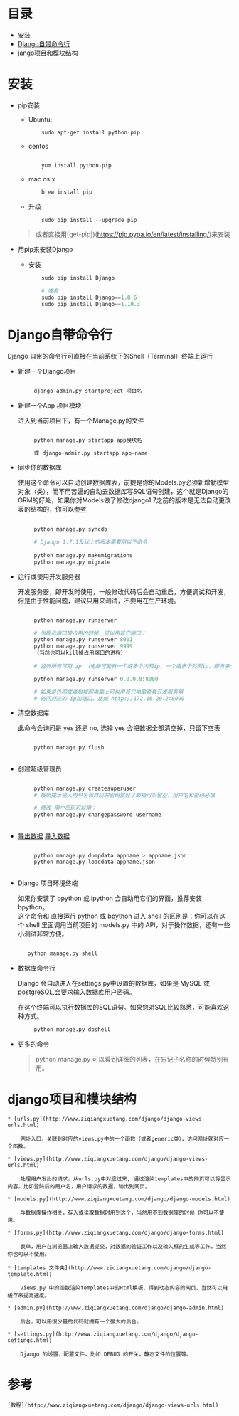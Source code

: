 
# 目录

* [安装](#安装)
* [Django自带命令行](#Django自带命令行)
* [jango项目和模块结构](#jango项目和模块结构)

#  安装
	
* pip安装
	
	* Ubuntu:

		```python
			sudo apt-get install python-pip

		```
	* centos

		```python

			yum install python-pip

		```

	* mac os x

		```python
			brew install pip
		```

	* 升级

		```python
			sudo pip install --upgrade pip
		```

	> 或者直接用[get-pip])(https://pip.pypa.io/en/latest/installing/)来安装

* 用pip来安装Django

	* 安装

		```python
			sudo pip install Django

			# 或者
			sudo pip install Django==1.8.6
			sudo pip install Django==1.10.3
		```

# Django自带命令行
	
Django 自带的命令行可直接在当前系统下的Shell（Terminal）终端上运行

* 新建一个Django项目

   ```python

		django-admin.py startproject 项目名

   ```

* 新建一个App 项目模块

   进入到当前项目下，有一个Manage.py的文件

   ```python

		python manage.py startapp app模块名

		或 django-admin.py startapp app-name

   ```

* 同步你的数据库

   使用这个命令可以自动创建数据库表，前提是你的Models.py必须新增勒模型对象（类），而不用苦逼的自动去数据库写SQL语句创建，这个就是Django的ORM的好处，如果你对Models做了修改django1.7之前的版本是无法自动更改表的结构的，你可以[参考](http://www.ziqiangxuetang.com/django/django-data-migration.html)

   ```python
		
		python manage.py syncdb

		# Django 1.7.1及以上的版本需要用以下命令
		
		python manage.py makemigrations
		python manage.py migrate

   ```

* 运行或使用开发服务器

   开发服务器，即开发时使用，一般修改代码后会自动重启，方便调试和开发，但是由于性能问题，建议只用来测试，不要用在生产环境。

   ```python

		python manage.py runserver

		# 当提示端口被占用的时候，可以用其它端口：
		python manage.py runserver 8001
		python manage.py runserver 9999
		（当然也可以kill掉占用端口的进程）
		 
		# 监听所有可用 ip （电脑可能有一个或多个内网ip，一个或多个外网ip，即有多个ip地址）

		python manage.py runserver 0.0.0.0:8000

		# 如果是外网或者局域网电脑上可以用其它电脑查看开发服务器
		# 访问对应的 ip加端口，比如 http://172.16.20.2:8000

   ```

* 清空数据库

   此命令会询问是 yes 还是 no, 选择 yes 会把数据全部清空掉，只留下空表

   ```python

		python manage.py flush
	
   ```
* 创建超级管理员

   ```python

		python manage.py createsuperuser
		# 按照提示输入用户名和对应的密码就好了邮箱可以留空，用户名和密码必填

		# 修改 用户密码可以用：
		python manage.py changepassword username
	
   ```

* [导出数据](http://www.ziqiangxuetang.com/django/django-data-migration.html) [导入数据](http://www.ziqiangxuetang.com/django/django-import-data.html)

   ```python

		python manage.py dumpdata appname > appname.json
		python manage.py loaddata appname.json
	
   ```
* Django 项目环境终端

   如果你安装了 bpython 或 ipython 会自动用它们的界面，推荐安装 bpython。<br>
   这个命令和 直接运行 python 或 bpython 进入 shell 的区别是：你可以在这个 shell 里面调用当前项目的 models.py 中的 API，对于操作数据，还有一些小测试非常方便。

   ```python

      python manage.py shell

   ```

* 数据库命令行

   Django 会自动进入在settings.py中设置的数据库，如果是 MySQL 或 postgreSQL,会要求输入数据库用户密码。

   在这个终端可以执行数据库的SQL语句。如果您对SQL比较熟悉，可能喜欢这种方式。

   ```python
		python manage.py dbshell
   ```

* 更多的命令

   > python manage.py 可以看到详细的列表，在忘记子名称的时候特别有用。


# django项目和模块结构

	* [urls.py](http://www.ziqiangxuetang.com/django/django-views-urls.html)
		
		网址入口，关联到对应的views.py中的一个函数（或者generic类），访问网址就对应一个函数。

	* [views.py](http://www.ziqiangxuetang.com/django/django-views-urls.html)

		处理用户发出的请求，从urls.py中对应过来, 通过渲染templates中的网页可以将显示内容，比如登陆后的用户名，用户请求的数据，输出到网页。

	* [models.py](http://www.ziqiangxuetang.com/django/django-models.html)

		与数据库操作相关，存入或读取数据时用到这个，当然用不到数据库的时候 你可以不使用。

	* [forms.py](http://www.ziqiangxuetang.com/django/django-forms.html)

		表单，用户在浏览器上输入数据提交，对数据的验证工作以及输入框的生成等工作，当然你也可以不使用。

	* [templates 文件夹](http://www.ziqiangxuetang.com/django/django-template.html)

		views.py 中的函数渲染templates中的Html模板，得到动态内容的网页，当然可以用缓存来提高速度。

	* [admin.py](http://www.ziqiangxuetang.com/django/django-admin.html)
		
		后台，可以用很少量的代码就拥有一个强大的后台。

	* [settings.py](http://www.ziqiangxuetang.com/django/django-settings.html)

		Django 的设置，配置文件，比如 DEBUG 的开关，静态文件的位置等。




# 参考
	
	[教程](http://www.ziqiangxuetang.com/django/django-views-urls.html)





































